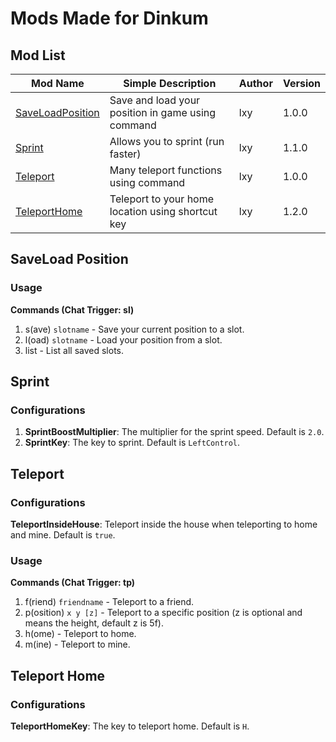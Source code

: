 # Mods Made for Dinkum

## Mod List

| Mod Name                               | Simple Description                                | Author | Version |
|----------------------------------------|---------------------------------------------------|--------|---------|
| [SaveLoadPosition](#saveload-position) | Save and load your position in game using command | lxy    | 1.0.0   |
| [Sprint](#sprint)                      | Allows you to sprint (run faster)                 | lxy    | 1.1.0   |
| [Teleport](#teleport)                  | Many teleport functions using command             | lxy    | 1.0.0   |
| [TeleportHome](#teleport-home)         | Teleport to your home location using shortcut key | lxy    | 1.2.0   |

## SaveLoad Position

### Usage

**Commands (Chat Trigger: sl)**

1. s(ave) `slotname` - Save your current position to a slot.
2. l(oad) `slotname` - Load your position from a slot.
3. list - List all saved slots.

## Sprint

### Configurations

1. **SprintBoostMultiplier**: The multiplier for the sprint speed. Default is `2.0`.
2. **SprintKey**: The key to sprint. Default is `LeftControl`.

## Teleport

### Configurations

**TeleportInsideHouse**: Teleport inside the house when teleporting to home and mine. Default is `true`.

### Usage

**Commands (Chat Trigger: tp)**

1. f(riend) `friendname` - Teleport to a friend.
2. p(osition) `x y [z]` - Teleport to a specific position (z is optional and means the height, default z is 5f).
3. h(ome) - Teleport to home.
4. m(ine) - Teleport to mine.

## Teleport Home

### Configurations

**TeleportHomeKey**: The key to teleport home. Default is `H`.
